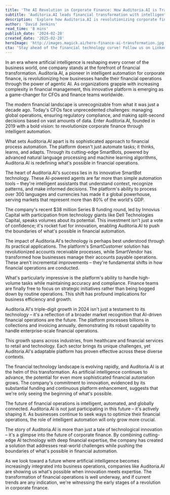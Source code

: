 ```yaml
---
title: 'The AI Revolution in Corporate Finance: How Auditoria.AI is Transforming Financial Operations'
subtitle: 'Auditoria.AI leads financial transformation with intelligent automation and AI-powered solutions'
description: 'Explore how Auditoria.AI is revolutionizing corporate finance through intelligent automation and AI-powered solutions. With recent Series B funding of $38M and capability to process over 300 languages and currencies, this pioneering platform is transforming financial operations for businesses worldwide.'
author: 'David Jenkins'
read_time: '8 mins'
publish_date: '2024-02-28'
created_date: '2025-02-28'
heroImage: 'http://images.magick.ai/hero-finance-ai-transformation.jpg'
cta: 'Stay ahead of the financial technology curve! Follow us on LinkedIn for the latest insights on AI-driven financial innovation and transformative solutions reshaping corporate finance.'
---
```


In an era where artificial intelligence is reshaping every corner of the business world, one company stands at the forefront of financial transformation. Auditoria.AI, a pioneer in intelligent automation for corporate finance, is revolutionizing how businesses handle their financial operations through the power of agentic AI. As organizations grapple with increasing complexity in financial management, this innovative platform is emerging as a game-changer for CFOs and finance teams worldwide.

The modern financial landscape is unrecognizable from what it was just a decade ago. Today's CFOs face unprecedented challenges: managing global operations, ensuring regulatory compliance, and making split-second decisions based on vast amounts of data. Enter Auditoria.AI, founded in 2019 with a bold vision: to revolutionize corporate finance through intelligent automation.

What sets Auditoria.AI apart is its sophisticated approach to financial process automation. The platform doesn't just automate tasks; it thinks, learns, and adapts. Through its cutting-edge SmartBots, powered by advanced natural language processing and machine learning algorithms, Auditoria.AI is redefining what's possible in financial operations.

The heart of Auditoria.AI's success lies in its innovative SmartBot technology. These AI-powered agents are far more than simple automation tools – they're intelligent assistants that understand context, recognize patterns, and make informed decisions. The platform's ability to process over 300 languages and currencies has made it a global powerhouse, serving markets that represent more than 80% of the world's GDP.

The company's recent $38 million Series B funding round, led by Innovius Capital with participation from technology giants like Dell Technologies Capital, speaks volumes about its potential. This investment isn't just a vote of confidence; it's rocket fuel for innovation, enabling Auditoria.AI to push the boundaries of what's possible in financial automation.

The impact of Auditoria.AI's technology is perhaps best understood through its practical applications. The platform's SmartCustomer solution has revolutionized accounts receivable processes, while SmartVendor has transformed how businesses manage their accounts payable operations. These aren't incremental improvements – they're fundamental shifts in how financial operations are conducted.

What's particularly impressive is the platform's ability to handle high-volume tasks while maintaining accuracy and compliance. Finance teams are finally free to focus on strategic initiatives rather than being bogged down by routine operations. This shift has profound implications for business efficiency and growth.

Auditoria.AI's triple-digit growth in 2024 isn't just a testament to its technology – it's a reflection of a broader market recognition that AI-driven financial operations are the future. The platform processes billions in collections and invoicing annually, demonstrating its robust capability to handle enterprise-scale financial operations.

This growth spans across industries, from healthcare and financial services to retail and technology. Each sector brings its unique challenges, yet Auditoria.AI's adaptable platform has proven effective across these diverse contexts.

The financial technology landscape is evolving rapidly, and Auditoria.AI is at the helm of this transformation. As artificial intelligence continues to advance, the potential for even more sophisticated financial automation grows. The company's commitment to innovation, evidenced by its substantial funding and continuous platform enhancement, suggests that we're only seeing the beginning of what's possible.

The future of financial operations is intelligent, automated, and globally connected. Auditoria.AI is not just participating in this future – it's actively shaping it. As businesses continue to seek ways to optimize their financial operations, the role of intelligent automation will only grow more crucial.

The story of Auditoria.AI is more than just a tale of technological innovation – it's a glimpse into the future of corporate finance. By combining cutting-edge AI technology with deep financial expertise, the company has created a solution that addresses real-world challenges while pushing the boundaries of what's possible in financial automation.

As we look toward a future where artificial intelligence becomes increasingly integrated into business operations, companies like Auditoria.AI are showing us what's possible when innovation meets expertise. The transformation of financial operations is well underway, and if current trends are any indication, we're witnessing the early stages of a revolution in corporate finance.